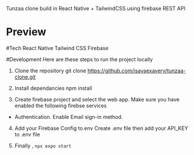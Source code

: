 Tunzaa clone build in React Native + TailwindCSS using firebase REST API

# Preview

#Tech
React Native
Tailwind CSS
Firebase

#Development
Here are these steps to run the project locally

1. Clone the repository
   git clone https://github.com/isayaexavery/tunzaa-clone.git

2. Install dependancies
   npm install

3. Create firebase project and select the web app.
   Make sure you have enabled the following firebse services

- Authentication. Enable Email sign-in method.

4. Add your Firebase Config to.env
   Create .env file then add your API_KEY to .env file

5. Finally , `npx expo start`

